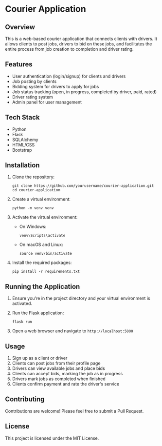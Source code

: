 # Courier Application

## Overview

This is a web-based courier application that connects clients with drivers. It allows clients to post jobs, drivers to bid on these jobs, and facilitates the entire process from job creation to completion and driver rating.

## Features

- User authentication (login/signup) for clients and drivers
- Job posting by clients
- Bidding system for drivers to apply for jobs
- Job status tracking (open, in progress, completed by driver, paid, rated)
- Driver rating system
- Admin panel for user management

## Tech Stack

- Python
- Flask
- SQLAlchemy
- HTML/CSS
- Bootstrap

## Installation

1. Clone the repository:
   ```
   git clone https://github.com/yourusername/courier-application.git
   cd courier-application
   ```

2. Create a virtual environment:
   ```
   python -m venv venv
   ```

3. Activate the virtual environment:
   - On Windows:
     ```
     venv\Scripts\activate
     ```
   - On macOS and Linux:
     ```
     source venv/bin/activate
     ```

4. Install the required packages:
   ```
   pip install -r requirements.txt
   ```

## Running the Application

1. Ensure you're in the project directory and your virtual environment is activated.

2. Run the Flask application:
   ```
   flask run
   ```

3. Open a web browser and navigate to `http://localhost:5000`

## Usage

1. Sign up as a client or driver
2. Clients can post jobs from their profile page
3. Drivers can view available jobs and place bids
4. Clients can accept bids, marking the job as in progress
5. Drivers mark jobs as completed when finished
6. Clients confirm payment and rate the driver's service

## Contributing

Contributions are welcome! Please feel free to submit a Pull Request.

## License

This project is licensed under the MIT License.

